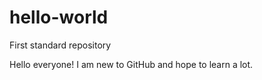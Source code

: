# hello-world
First standard repository

Hello everyone!
I am new to GitHub and hope to learn a lot.
